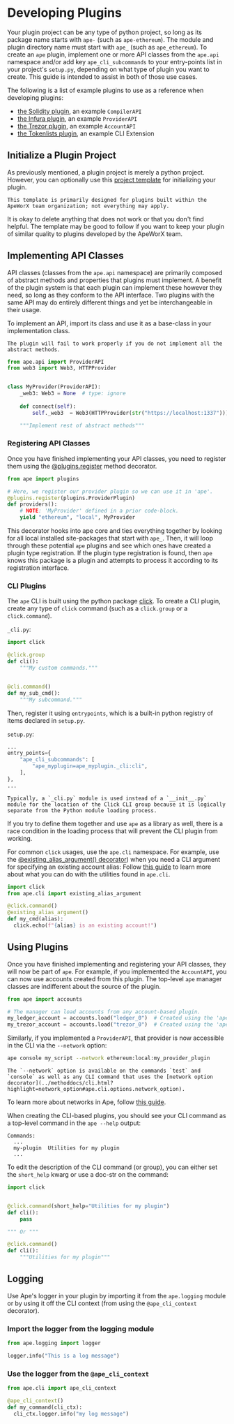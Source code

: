# Developing Plugins

Your plugin project can be any type of python project, so long as its package name starts with `ape-` (such as `ape-ethereum`).
The module and plugin directory name must start with `ape_` (such as `ape_ethereum`).
To create an `ape` plugin, implement one or more API classes from the `ape.api` namespace and/or add key
`ape_cli_subcommands` to your entry-points list in your project's `setup.py`, depending on what type of plugin you want to create.
This guide is intended to assist in both of those use cases.

The following is a list of example plugins to use as a reference when developing plugins:

- [the Solidity plugin](https://github.com/apeworx/ape-solidity), an example `CompilerAPI`
- [the Infura plugin](https://github.com/apeworx/ape-infura), an example `ProviderAPI`
- [the Trezor plugin](https://github.com/apeworx/ape-trezor), an example `AccountAPI`
- [the Tokenlists plugin](https://github.com/apeworx/ape-tokens), an example CLI Extension

## Initialize a Plugin Project

As previously mentioned, a plugin project is merely a python project.
However, you can optionally use this [project template](https://github.com/ApeWorX/project-template) for initializing your plugin.
```{note}
This template is primarily designed for plugins built within the ApeWorX team organization; not everything may apply.
```
It is okay to delete anything that does not work or that you don't find helpful.
The template may be good to follow if you want to keep your plugin of similar quality to plugins developed by the ApeWorX team.

## Implementing API Classes

API classes (classes from the `ape.api` namespace) are primarily composed of abstract methods and properties that plugins must implement.
A benefit of the plugin system is that each plugin can implement these however they need, so long as they conform to the API interface.
Two plugins with the same API may do entirely different things and yet be interchangeable in their usage.

To implement an API, import its class and use it as a base-class in your implementation class.
```{warning}
The plugin will fail to work properly if you do not implement all the abstract methods.
```

```python
from ape.api import ProviderAPI
from web3 import Web3, HTTPProvider


class MyProvider(ProviderAPI):
    _web3: Web3 = None  # type: ignore
    
    def connect(self):
        self._web3  = Web3(HTTPProvider(str("https://localhost:1337")))

    """Implement rest of abstract methods"""
```

### Registering API Classes

Once you have finished implementing your API classes, you need to register them using the [@plugins.register](../methoddocs/plugins.html#ape.plugins.register) method decorator.

```python
from ape import plugins

# Here, we register our provider plugin so we can use it in 'ape'.
@plugins.register(plugins.ProviderPlugin)
def providers():
    # NOTE: 'MyProvider' defined in a prior code-block.
    yield "ethereum", "local", MyProvider
```

This decorator hooks into ape core and ties everything together by looking for all local installed site-packages that start with `ape_`.
Then, it will loop through these potential `ape` plugins and see which ones have created a plugin type registration.
If the plugin type registration is found, then `ape` knows this package is a plugin and attempts to process it according to its registration interface.

### CLI Plugins

The `ape` CLI is built using the python package [click](https://palletsprojects.com/p/click/).
To create a CLI plugin, create any type of `click` command (such as a `click.group` or a `click.command`).

`_cli.py`:

```python
import click

@click.group
def cli():
    """My custom commands."""


@cli.command()
def my_sub_cmd():
    """My subcommand."""
```

Then, register it using `entrypoints`, which is a built-in python registry of items declared in `setup.py`.

`setup.py`:

```python
...
entry_points={
    "ape_cli_subcommands": [
        "ape_myplugin=ape_myplugin._cli:cli",
    ],
},
...
```

```{note}
Typically, a `_cli.py` module is used instead of a `__init__.py` module for the location of the Click CLI group because it is logically separate from the Python module loading process.
```
If you try to define them together and use `ape` as a library as well, there is a race condition in the loading process that will prevent the CLI plugin from working.

For common `click` usages, use the `ape.cli` namespace.
For example, use the [@existing_alias_argument() decorator](../methoddocs/cli.html#ape.cli.arguments.existing_alias_argument)) when you need a CLI argument for specifying an existing account alias:
Follow [this guide](./clis.html) to learn more about what you can do with the utilities found in `ape.cli`.

```python
import click
from ape.cli import existing_alias_argument

@click.command()
@existing_alias_argument()
def my_cmd(alias):
  click.echo(f"{alias} is an existing account!")
```

## Using Plugins

Once you have finished implementing and registering your API classes, they will now be part of `ape`. For example,
if you implemented the `AccountAPI`, you can now use accounts created from this plugin. The top-level `ape` manager
classes are indifferent about the source of the plugin.

```python
from ape import accounts

# The manager can load accounts from any account-based plugin.
my_ledger_account = accounts.load("ledger_0")  # Created using the 'ape-ledger' plugin
my_trezor_account = accounts.load("trezor_0")  # Created using the 'ape-trezor' plugin
```

Similarly, if you implemented a `ProviderAPI`, that provider is now accessible in the CLI via the `--network` option:

```bash
ape console my_script --network ethereum:local:my_provider_plugin
```

```{note}
The `--network` option is available on the commands `test` and `console` as well as any CLI command that uses the [network option decorator](../methoddocs/cli.html?highlight=network_option#ape.cli.options.network_option).
```
To learn more about networks in Ape, follow [this guide](./networks.html).

When creating the CLI-based plugins, you should see your CLI command as a top-level command in the `ape --help` output:

```
Commands:
  ...
  my-plugin  Utilities for my plugin
  ...
```

To edit the description of the CLI command (or group), you can either set the `short_help` kwarg or use a doc-str on the command:

```python
import click


@click.command(short_help="Utilities for my plugin")
def cli():
    pass

""" Or """

@click.command()
def cli():
    """Utilities for my plugin"""
```

## Logging

Use Ape's logger in your plugin by importing it from the `ape.logging` module or by using it off the CLI context (from using the `@ape_cli_context` decorator).

### Import the logger from the logging module

```python
from ape.logging import logger

logger.info("This is a log message")
```

### Use the logger from the `@ape_cli_context`

```python
from ape.cli import ape_cli_context

@ape_cli_context()
def my_command(cli_ctx):
  cli_ctx.logger.info("my log message")
```
